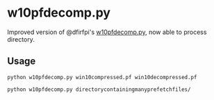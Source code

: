 # w10pfdecomp.py
Improved version of @dfirfpi's [w10pfdecomp.py](https://gist.github.com/dfirfpi/113ff71274a97b489dfd), now able to process directory.

## Usage
```
python w10pfdecomp.py win10compressed.pf win10decompressed.pf
```
```
python w10pfdecomp.py directorycontainingmanyprefetchfiles/
```
